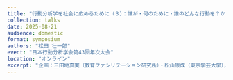 ```yaml
---
title: "行動分析学を社会に広めるために（３）：誰が・何のために・誰のどんな行動を？から考える"
collection: talks
date: 2025-08-21
audience: domestic
format: symposium
authors: "松田 壮一郎"
event: "日本行動分析学会第43回年次大会"
location: "オンライン"
excerpt: "企画：三田地真実（教育ファシリテーション研究所）・松山康成（東京学芸大学），指定討論者としての登壇."
---
```

